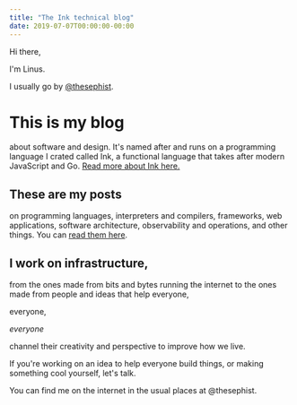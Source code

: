 ```yaml
---
title: "The Ink technical blog"
date: 2019-07-07T00:00:00-00:00
---
```


Hi there,

I'm Linus.

I usually go by [@thesephist](https://twitter.com/thesephist).

# This is my blog

about software and design. It's named after and runs on a programming language I crated called Ink, a functional language that takes after modern JavaScript and Go. [Read more about Ink here.](https://linus.zone/ink)

## These are my posts

on programming languages, interpreters and compilers, frameworks, web applications, software architecture, observability and operations, and other things. You can [read them here](/posts/).

## I work on infrastructure,

from the ones made from bits and bytes running the internet to the ones made from people and ideas that help everyone,

everyone,

_everyone_

channel their creativity and perspective to improve how we live.

If you're working on an idea to help everyone build things, or making something cool yourself, let's talk.

You can find me on the internet in the usual places at @thesephist.
